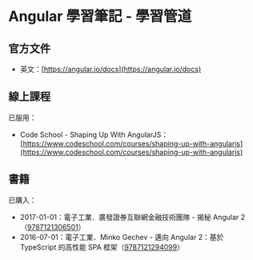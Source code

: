 # Angular 學習筆記 - 學習管道

## 官方文件

* 英文：[https://angular.io/docs](https://angular.io/docs)

## 線上課程

已服用：

* Code School - Shaping Up With AngularJS：
  [https://www.codeschool.com/courses/shaping-up-with-angularjs](https://www.codeschool.com/courses/shaping-up-with-angularjs)

## 書籍

已購入：

* 2017-01-01：電子工業．廣發證券互聯網金融技術團隊 - 揭秘 Angular 2（[9787121306501](https://book.douban.com/subject/26945538/)）
* 2016-07-01：電子工業．Minko Gechev - 邁向 Angular 2：基於 TypeScript 的高性能 SPA 框架（[9787121294099](https://book.douban.com/subject/26852120/)）



